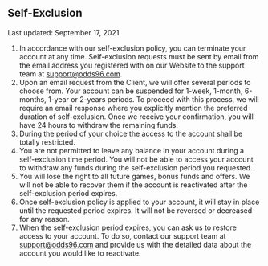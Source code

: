 ## Self-Exclusion

<Version>Last updated: September 17, 2021</Version>

1.  In accordance with our self-exclusion policy, you can terminate your account at any time. Self-exclusion requests must be sent by email from the email address you registered with on our Website to the support team at [support@odds96.com](mailto:support@odds96.com).
2.  Upon an email request from the Client, we will offer several periods to choose from. Your account can be suspended for 1-week, 1-month, 6-months, 1-year or 2-years periods. To proceed with this process, we will require an email response where you explicitly mention the preferred duration of self-exclusion. Once we receive your confirmation, you will have 24 hours to withdraw the remaining funds.
3.  During the period of your choice the access to the account shall be totally restricted.
4.  You are not permitted to leave any balance in your account during a self-exclusion time period. You will not be able to access your account to withdraw any funds during the self-exclusion period you requested.
5.  You will lose the right to all future games, bonus funds and offers. We will not be able to recover them if the account is reactivated after the self-exclusion period expires.
6.  Once self-exclusion policy is applied to your account, it will stay in place until the requested period expires. It will not be reversed or decreased for any reason.
7.  When the self-exclusion period expires, you can ask us to restore access to your account. To do so, contact our support team at [support@odds96.com](mailto:support@odds96.com) and provide us with the detailed data about the account you would like to reactivate.
<!--stackedit_data:
eyJoaXN0b3J5IjpbLTEzNjAyMTkzNjQsMjExMDcxMTExMF19
-->